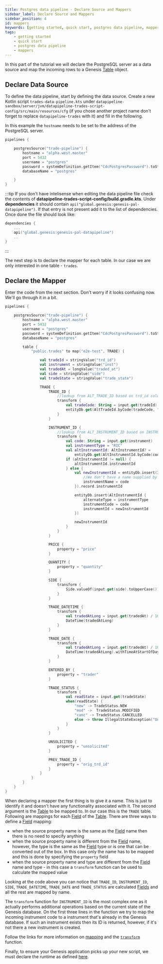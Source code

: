 ```yaml
---
title: Postgres data pipeline - Declare Source and Mappers
sidebar_label: Declare Source and Mappers
sidebar_position: 4
id: mappers
keywords: [getting started, quick start, postgres data pipeline, mappers]
tags:
    - getting started
    - quick start
    - postgres data pipeline
    - mappers
---
```


In this part of the tutorial we will declare the PostgreSQL server as a data source and map the incoming rows to a Genesis [Table](../../../../database/fields-tables-views/tables/) object.

## Declare Data Source

To define the data pipeline, start by defining the data source. Create a new Kotlin script `trades-data-pipeline.kts` under `datapipeline-sandbox/server/jvm/datapipeline-trades-script-config/src/main/resources/cfg` (if you chose another project name don't forget to replace `datapipeline-trades` with it) and fill in the following.

In this example the `hostname` needs to be set to the address of the PostgreSQL server.

```kotlin
pipelines {

    postgresSource("trade-pipeline") {
        hostname = "alpha.west.master"
        port = 5432
        username = "postgres"
        password = systemDefinition.getItem("CdcPostgresPassword").toString()
        databaseName = "postgres"

    }
}
```

:::tip
If you don't have intelisense when editing the data pipeline file check the contents of **datapipeline-trades-script-config/build.gradle.kts**. Under **dependencies** it should contain `api("global.genesis:genesis-pal-datapipeline")`. If that entry is not present add it to the list of dependencies. Once done the file should look like:
```kotlin
dependencies {
    ...
    api("global.genesis:genesis-pal-datapipeline")
    ..
}
```
:::

The next step is to declare the mapper for each table. In our case we are only interested in one table - `trades`.

## Declare the Mapper

Enter the code from the next section. Don't worry if it looks confusing now. We'll go through it in a bit.

```kotlin
pipelines {

    postgresSource("trade-pipeline") {
        hostname = "alpha.west.master"
        port = 5432
        username = "postgres"
        password = systemDefinition.getItem("CdcPostgresPassword").toString()
        databaseName = "postgres"

        table {
            "public.trades" to map("e2e-test", TRADE) {

                val tradeId = stringValue("trd_id")
                val instrument = stringValue("inst")
                val tradedAt = longValue("traded_at")
                val side = stringValue("side")
                val tradeState = stringValue("trade_state")

                TRADE {
                    TRADE_ID {
                        //lookup from ALT_TRADE_ID based on trd_id column
                        transform {
                            val tradeCode: String = input.get(tradeId)
                            entityDb.get(AltTradeId.byCode(tradeCode, "TradeStore"))?.tradeId
                        }
                    }

                    INSTRUMENT_ID {
                        //lookup from ALT_INSTRUMENT_ID based on INSTRUMENT_CODE
                        transform {
                            val code: String = input.get(instrument)
                            val instrumentType = "RIC"
                            val altInstrumentId: AltInstrumentId? =
                                entityDb.get(AltInstrumentId.byCode(code, instrumentType))
                            if (altInstrumentId != null) {
                                altInstrumentId.instrumentId
                            } else {
                                val newInstrumentId = entityDb.insert(Instrument {
                                    //We don't have a name supplied by postgres, so use the code as the name
                                    instrumentName = code
                                }).record.instrumentId

                                entityDb.insert(AltInstrumentId {
                                    alternateType = instrumentType
                                    instrumentCode = code
                                    instrumentId = newInstrumentId
                                })

                                newInstrumentId
                            }
                        }
                    }

                    PRICE {
                        property = "price"
                    }

                    QUANTITY {
                        property = "quantity"
                    }

                    SIDE {
                        transform {
                            Side.valueOf(input.get(side).toUpperCase())
                        }
                    }

                    TRADE_DATETIME {
                        transform {
                            val tradedAtLong = input.get(tradedAt) / 1000L
                            DateTime(tradedAtLong)
                        }
                    }

                    TRADE_DATE {
                        transform {
                            val tradedAtLong = input.get(tradedAt) / 1000L
                            DateTime(tradedAtLong).withTimeAtStartOfDay()
                        }
                    }

                    ENTERED_BY {
                        property = "trader"
                    }

                    TRADE_STATUS {
                        transform {
                            val readState = input.get(tradeState)
                            when(readState) {
                                "new" -> TradeStatus.NEW
                                "mod" ->  TradeStatus.MODIFIED
                                "canc" -> TradeStatus.CANCELLED
                                else -> throw IllegalStateException("Unknown trade state: $readState")
                            }
                        }
                    }

                    UNSOLICITED {
                        property = "unsolicited"
                    }

                    PREV_TRADE_ID {
                        property = "orig_trd_id"
                    }
                }
            }
        }
    }
}
```

When declaring a mapper the first thing is to give it a name. This is just to identify it and doesn't have any functionality associated with it. The second argument is the [Table](../../../../database/fields-tables-views/tables/) to be mapped to. In our case this is the `TRADE` table. Following are mappings for each [Field](../../../../database/fields-tables-views/fields/) of the [Table](../../../../database/fields-tables-views/tables/). There are three ways to define a [Field](../../../../database/fields-tables-views/fields/) mapping:
- when the source property name is the same as the [Field](../../../../database/fields-tables-views/fields/) name then there is no need to specify anything
- when the source property name is different from the [Field](../../../../database/fields-tables-views/fields/) name, however, the type is the same as the [Field](../../../../database/fields-tables-views/fields/) type or is one that can be converted out of the box. In this case only the name has to be mapped and this is done by specifying the `property` field
- when the source property name and type are different from the [Field](../../../../database/fields-tables-views/fields/) name and type - in this case a `transform` function can be used to calculate the mapped value

Looking at the code above you can notice that `TRADE_ID`, `INSTRUMENT_ID`, `SIDE`, `TRADE_DATETIME`, `TRADE_DATE` and `TRADE_STATUS` are calculated [Fields](../../../../database/fields-tables-views/fields/) and all the rest are mapped by name.

The `transform` function for `INSTRUMENT_ID` is the most complex one as it actually performs additional operations based on the current state of the Genesis database. On the first three lines in the function we try to map the incoming instrument code to a instrument that's already in the Genesis database. If such an instrument exists then its ID is returned, however, if it's not there a new instrument is created.

Follow the links for more information on [mapping](../../../../server/integration/data-pipeline/basics/#mapper-for-the-incoming-data) and the [`transform`](../../../../server/integration/data-pipeline/advanced/#interacting-with-the-database) function.

Finally, to ensure your Genesis application picks up your new script, we must declare the runtime as defined [here](../../../../server/integration/data-pipeline/configuring-runtime/#configure-processesxml-file).
